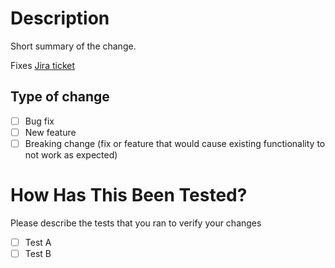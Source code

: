 # Description

Short summary of the change.

Fixes [Jira ticket]()

## Type of change

- [ ] Bug fix
- [ ] New feature 
- [ ] Breaking change (fix or feature that would cause existing functionality to not work as expected)

# How Has This Been Tested?

Please describe the tests that you ran to verify your changes

- [ ] Test A
- [ ] Test B
